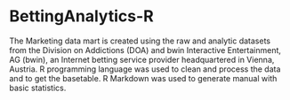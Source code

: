 # BettingAnalytics-R
The Marketing data mart is created using the raw and analytic datasets from the Division on Addictions (DOA) and bwin Interactive Entertainment, AG (bwin), an Internet betting service provider headquartered in Vienna, Austria. R programming language was used to clean and process the data and to get the basetable. R Markdown was used to generate manual with basic statistics.
